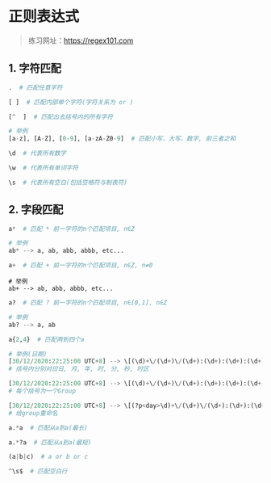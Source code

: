 # 正则表达式

> 练习网址：https://regex101.com

## 1.	字符匹配

```python
.  # 匹配任意字符
```

```python
[ ]  # 匹配内部单个字符(字符关系为 or )
```

```python
[^  ]  # 匹配出去括号内的所有字符
```

```python
# 举例
[a-z], [A-Z], [0-9], [a-zA-Z0-9]  # 匹配小写，大写，数字, 前三者之和
```

```python
\d  # 代表所有数字
```

```python
\w  # 代表所有单词字符
```

```python
\s  # 代表所有空白(包括空格符与制表符)
```

## 2.	字段匹配

```python
a*  # 匹配 * 前一字符的n个匹配项目, n∈Z
```

```python
# 举例
ab* --> a, ab, abb, abbb, etc...
```

```python
a+  # 匹配 + 前一字符的n个匹配项目, n∈Z, n≠0
```

```
# 举例
ab+ --> ab, abb, abbb, etc...
```

```python
a?  # 匹配 ? 前一字符的n个匹配项目, n∈[0,1], n∈Z
```

```python
# 举例
ab? --> a, ab
```

```python
a{2,4}  # 匹配两到四个a
```

```python
# 举例(日期)
[30/12/2020:22:25:00 UTC+8] --> \[(\d)+\/(\d+)\/(\d+):(\d+):(\d+):(\d+)\s(\w+\+\d)\]
# 括号内分别对应日, 月, 年, 时, 分, 秒, 时区
```

```python
[30/12/2020:22:25:00 UTC+8] --> \[(\d)+\/(\d+)\/(\d+):(\d+):(\d+):(\d+)\s(\w+\+\d)\]
# 每个括号为一个Group
```

```python
[30/12/2020:22:25:00 UTC+8] --> \[(?p<day>\d)+\/(\d+)\/(\d+):(\d+):(\d+):(\d+)\s(\w+\+\d)\]
# 给group重命名
```

```python
a.*a  # 匹配从a到a(最长)
```

```python
a.*?a  # 匹配从a到a(最短)
```

```python
(a|b|c)  # a or b or c
```

```python
^\s$  # 匹配空白行
```

